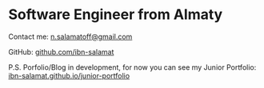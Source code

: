 # Software Engineer from Almaty

Contact me: <a mailto="n.salamatoff@gmail.com">n.salamatoff@gmail.com</a>

GitHub: <a href="https://github.com/ibn-salamat" target="_blank">github.com/ibn-salamat</a>

P.S. Porfolio/Blog in development, for now you can see my Junior Portfolio: <a href="https://ibn-salamat.github.io/junior-portfolio/" target="_blank">ibn-salamat.github.io/junior-portfolio</a>
